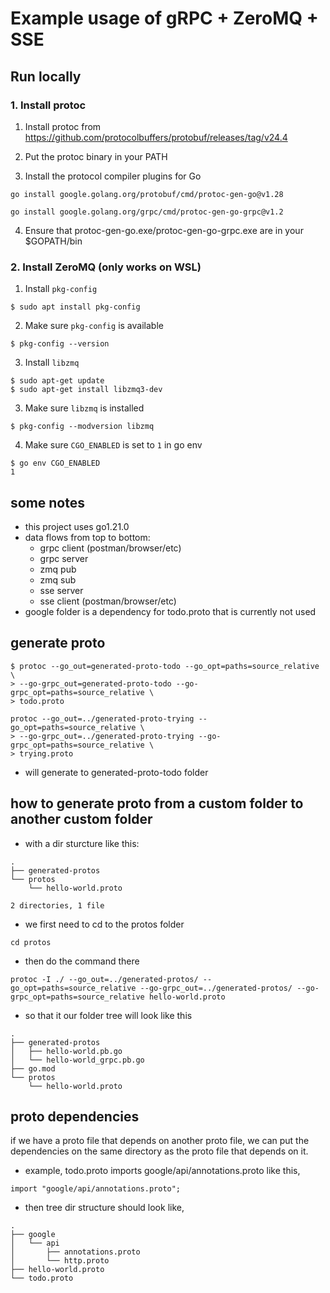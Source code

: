 # Example usage of gRPC + ZeroMQ + SSE

## Run locally

### 1. Install protoc

1. Install protoc from https://github.com/protocolbuffers/protobuf/releases/tag/v24.4

2. Put the protoc binary in your PATH

3. Install the protocol compiler plugins for Go

```
go install google.golang.org/protobuf/cmd/protoc-gen-go@v1.28
```

```
go install google.golang.org/grpc/cmd/protoc-gen-go-grpc@v1.2
```

4. Ensure that protoc-gen-go.exe/protoc-gen-go-grpc.exe are in your $GOPATH/bin

### 2. Install ZeroMQ (only works on WSL)

1. Install `pkg-config`

```
$ sudo apt install pkg-config
```

2. Make sure `pkg-config` is available

```
$ pkg-config --version
```

<!-- 2. Install `libsodium`, go to https://download.libsodium.org/libsodium/releases/

3. Download the `LATEST.tar.gz`

4. Extract the tar.gz file and cd into the folder

```
$ tar -xzvf LATEST.tar.gz
$ cd libsodium-stable
```

5. Then do this (before doing `./configure` make sure you have a c compiler installed and is in your PATH)

```
$ sudo apt install gcc
$ ./configure
$ make && make check
$ sudo make install
``` -->

<!-- 3. Install `libzmq`

```
echo "deb http://download.opensuse.org/repositories/network:/messaging:/zeromq:/release-stable/Debian_9.0/ ./" >> /etc/apt/sources.list
wget https://download.opensuse.org/repositories/network:/messaging:/zeromq:/release-stable/Debian_9.0/Release.key -O- | sudo apt-key add
apt-get install libzmq3-dev
```

4. If it says `libzmq3-dev` is not available, do this

```
$ sudo apt-get update
$ sudo apt-get install libzmq3-dev
``` -->

3. Install `libzmq`

```
$ sudo apt-get update
$ sudo apt-get install libzmq3-dev
```

3. Make sure `libzmq` is installed

```
$ pkg-config --modversion libzmq
```

4. Make sure `CGO_ENABLED` is set to `1` in go env

```
$ go env CGO_ENABLED
1
```

## some notes

-   this project uses go1.21.0
-   data flows from top to bottom:
    -   grpc client (postman/browser/etc)
    -   grpc server
    -   zmq pub
    -   zmq sub
    -   sse server
    -   sse client (postman/browser/etc)
-   google folder is a dependency for todo.proto that is currently not used

## generate proto

```
$ protoc --go_out=generated-proto-todo --go_opt=paths=source_relative \
> --go-grpc_out=generated-proto-todo --go-grpc_opt=paths=source_relative \
> todo.proto
```

```
protoc --go_out=../generated-proto-trying --go_opt=paths=source_relative \
> --go-grpc_out=../generated-proto-trying --go-grpc_opt=paths=source_relative \
> trying.proto
```

-   will generate to generated-proto-todo folder

## how to generate proto from a custom folder to another custom folder

-   with a dir sturcture like this:

```
.
├── generated-protos
└── protos
    └── hello-world.proto

2 directories, 1 file
```

-   we first need to cd to the protos folder

```
cd protos
```

-   then do the command there

```
protoc -I ./ --go_out=../generated-protos/ --go_opt=paths=source_relative --go-grpc_out=../generated-protos/ --go-grpc_opt=paths=source_relative hello-world.proto
```

-   so that it our folder tree will look like this

```
.
├── generated-protos
│   ├── hello-world.pb.go
│   └── hello-world_grpc.pb.go
├── go.mod
└── protos
    └── hello-world.proto
```

## proto dependencies

if we have a proto file that depends on another proto file, we can put the dependencies on the same directory as the proto file that depends on it.

-   example, todo.proto imports google/api/annotations.proto like this,

```
import "google/api/annotations.proto";
```

-   then tree dir structure should look like,

```
.
├── google
│   └── api
│       ├── annotations.proto
│       └── http.proto
├── hello-world.proto
└── todo.proto
```
